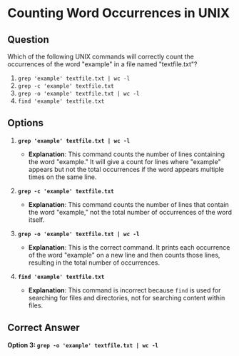 # Counting Word Occurrences in UNIX

## Question
Which of the following UNIX commands will correctly count the occurrences of the word "example" in a file named "textfile.txt"?

1. `grep 'example' textfile.txt | wc -l`
2. `grep -c 'example' textfile.txt`
3. `grep -o 'example' textfile.txt | wc -l`
4. `find 'example' textfile.txt`

## Options
1. **`grep 'example' textfile.txt | wc -l`**  
   - **Explanation**: This command counts the number of lines containing the word "example." It will give a count for lines where "example" appears but not the total occurrences if the word appears multiple times on the same line.

2. **`grep -c 'example' textfile.txt`**  
   - **Explanation**: This command counts the number of lines that contain the word "example," not the total number of occurrences of the word itself.

3. **`grep -o 'example' textfile.txt | wc -l`**  
   - **Explanation**: This is the correct command. It prints each occurrence of the word "example" on a new line and then counts those lines, resulting in the total number of occurrences.

4. **`find 'example' textfile.txt`**  
   - **Explanation**: This command is incorrect because `find` is used for searching for files and directories, not for searching content within files. 

## Correct Answer
**Option 3: `grep -o 'example' textfile.txt | wc -l`**
